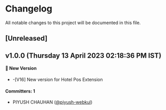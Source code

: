# Changelog
All notable changes to this project will be documented in this file.

## [Unreleased]

## v1.0.0 (Thursday 13 April 2023 02:18:36 PM IST)

#### :rocket: New Version
* -[V16] New version for Hotel Pos Extension


#### Committers: 1
- PIYUSH CHAUHAN ([@piyush-webkul](https://github.com/piyush-webkul))

